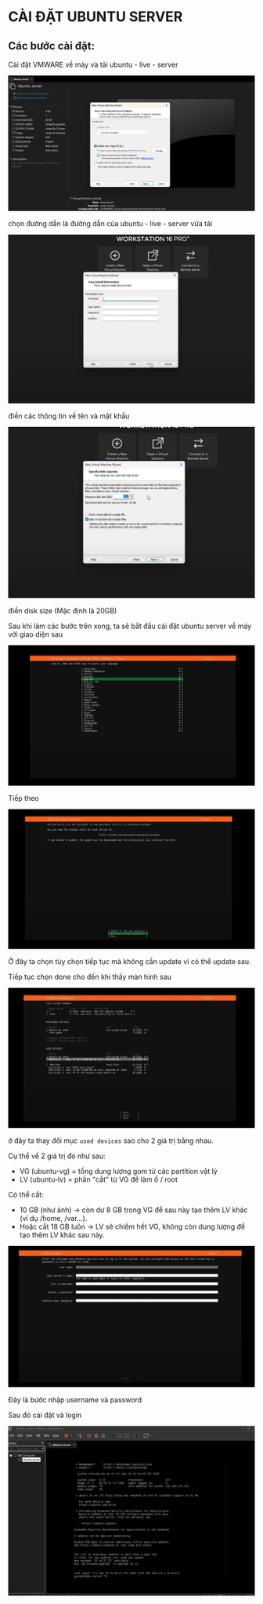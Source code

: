 # CÀI ĐẶT UBUNTU SERVER
## Các bước cài đặt:
Cài đặt VMWARE về mày và tải ubuntu - live - server

![alt text](../images/VMWARE.png)

chọn đường dẫn là đường dẫn của ubuntu - live - server vừa tải

![alt text](../images/vmware1.png)

điền các thông tin về tên và mật khẩu

![alt text](../images/vmware2.png)

điền disk size (Mặc định là 20GB) 

Sau khi làm các bước trên xong, ta sẽ bắt đầu cài đặt ubuntu server về máy với giao diện sau

![alt text](../images/image-2.png)

Tiếp theo 

![alt text](../images/image-3.png)

Ở đây ta chọn tùy chọn tiếp tục mà không cần update vì có thể update sau.

Tiếp tục chọn done cho đến khi thấy màn hình sau

![alt text](../images/image-4.png)

ở đây ta thay đổi mục `used devices` sao cho 2 giá trị bằng nhau.

Cụ thể về 2 giá trị đó như sau: 

- VG (ubuntu-vg) = tổng dung lượng gom từ các partition vật lý
- LV (ubuntu-lv) = phần "cắt" từ VG để làm ổ / root

Có thể cắt:

- 10 GB (như ảnh) → còn dư 8 GB trong VG để sau này tạo thêm LV khác (ví dụ /home, /var…).
- Hoặc cắt 18 GB luôn → LV sẽ chiếm hết VG, không còn dung lượng để tạo thêm LV khác sau này.


![alt text](../images/image-5.png)

Đây là bước nhập username và password

Sau đó cài đặt và login 

![alt text](../images/image-6.png)